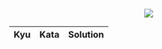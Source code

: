 <p align="center">
    <img src="https://www.codewars.com/users/willpinha/badges/large">
</p>

<!-- row template
<tr>
    <td></td>
    <td><a href=""></a></td>
    <td><a href="./src/main/java/kata/kyu/"></a></td>
</tr>
-->

<table>
<thead>
<tr>
<th>Kyu</th>
<th>Kata</th>
<th>Solution</th>
</tr>
</thead>
<tbody>
<!-- Kyu 1 -->
<!-- next kata 1 -->
<!-- Kyu 2 -->
<!-- next kata 2 -->
<!-- Kyu 3 -->
<!-- next kata 3 -->
<!-- Kyu 4 -->
<!-- next kata 4 -->
<!-- Kyu 5 -->
<!-- next kata 5 -->
<!-- Kyu 6 -->
<!-- next kata 6 -->
<!-- Kyu 7 -->
<!-- next kata 7 -->
<!-- Kyu 8 -->
<!-- next kata 8 -->
</tbody>
</table>

